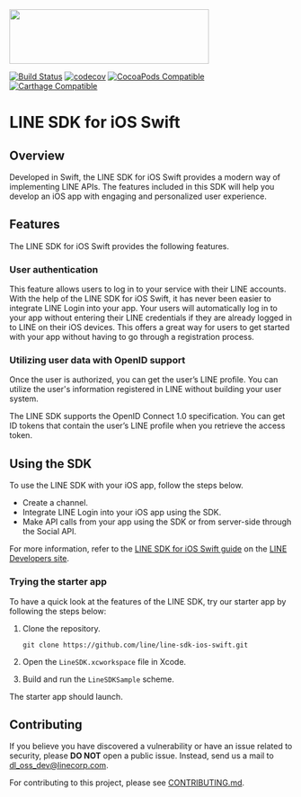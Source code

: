 <img src="https://raw.githubusercontent.com/line/line-sdk-ios-swift/assets/assets/sdklogo.png" width="355" height="97">

[![Build Status](https://travis-ci.org/line/line-sdk-ios-swift.svg?branch=master)](https://travis-ci.org/line/line-sdk-ios-swift)
[![codecov](https://codecov.io/gh/line/line-sdk-ios-swift/branch/master/graph/badge.svg)](https://codecov.io/gh/line/line-sdk-ios-swift)
[![CocoaPods Compatible](https://img.shields.io/cocoapods/v/LineSDKSwift.svg)](https://cocoapods.org/pods/LineSDKSwift)
[![Carthage Compatible](https://img.shields.io/badge/Carthage-compatible-4BC51D.svg?style=flat)](https://github.com/Carthage/Carthage)

# LINE SDK for iOS Swift

## Overview

Developed in Swift, the LINE SDK for iOS Swift provides a modern way of implementing LINE APIs. The features included in this SDK will help you develop an iOS app with engaging and personalized user experience.

## Features

The LINE SDK for iOS Swift provides the following features.

### User authentication

This feature allows users to log in to your service with their LINE accounts. With the help of the LINE SDK for iOS Swift, it has never been easier to integrate LINE Login into your app. Your users will automatically log in to your app without entering their LINE credentials if they are already logged in to LINE on their iOS devices. This offers a great way for users to get started with your app without having to go through a registration process.

### Utilizing user data with OpenID support

Once the user is authorized, you can get the user’s LINE profile. You can utilize the user's information registered in LINE without building your user system.

The LINE SDK supports the OpenID Connect 1.0 specification. You can get ID tokens that contain the user’s LINE profile when you retrieve the access token.

## Using the SDK

To use the LINE SDK with your iOS app, follow the steps below.

* Create a channel. 
* Integrate LINE Login into your iOS app using the SDK. 
* Make API calls from your app using the SDK or from server-side through the Social API. 

For more information, refer to the [LINE SDK for iOS Swift guide](https://developers.line.biz/en/docs/ios-sdk/) on the [LINE Developers site](https://developers.line.biz).

### Trying the starter app

To have a quick look at the features of the LINE SDK, try our starter app by following the steps below:

1. Clone the repository.

    ```git clone https://github.com/line/line-sdk-ios-swift.git```

2. Open the `LineSDK.xcworkspace` file in Xcode.

3. Build and run the `LineSDKSample` scheme.

The starter app should launch.

## Contributing

If you believe you have discovered a vulnerability or have an issue related to security, please **DO NOT** open a public issue. Instead, send us a mail to [dl_oss_dev@linecorp.com](mailto:dl_oss_dev@linecorp.com).

For contributing to this project, please see [CONTRIBUTING.md](https://github.com/line/line-sdk-ios-swift/blob/master/CONTRIBUTING.md).

